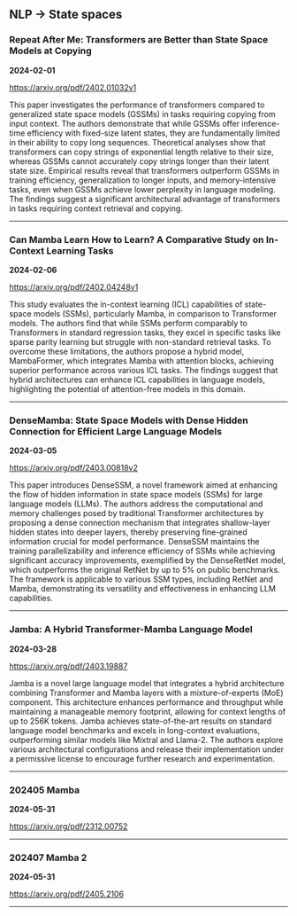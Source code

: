## NLP -> State spaces



### Repeat After Me: Transformers are Better than State Space Models at Copying

**2024-02-01**

https://arxiv.org/pdf/2402.01032v1

This paper investigates the performance of transformers compared to generalized state space models (GSSMs) in tasks requiring copying from input context. The authors demonstrate that while GSSMs offer inference-time efficiency with fixed-size latent states, they are fundamentally limited in their ability to copy long sequences. Theoretical analyses show that transformers can copy strings of exponential length relative to their size, whereas GSSMs cannot accurately copy strings longer than their latent state size. Empirical results reveal that transformers outperform GSSMs in training efficiency, generalization to longer inputs, and memory-intensive tasks, even when GSSMs achieve lower perplexity in language modeling. The findings suggest a significant architectural advantage of transformers in tasks requiring context retrieval and copying.

---

### Can Mamba Learn How to Learn? A Comparative Study on In-Context Learning Tasks

**2024-02-06**

https://arxiv.org/pdf/2402.04248v1

This study evaluates the in-context learning (ICL) capabilities of state-space models (SSMs), particularly Mamba, in comparison to Transformer models. The authors find that while SSMs perform comparably to Transformers in standard regression tasks, they excel in specific tasks like sparse parity learning but struggle with non-standard retrieval tasks. To overcome these limitations, the authors propose a hybrid model, MambaFormer, which integrates Mamba with attention blocks, achieving superior performance across various ICL tasks. The findings suggest that hybrid architectures can enhance ICL capabilities in language models, highlighting the potential of attention-free models in this domain.

---

### DenseMamba: State Space Models with Dense Hidden Connection for Efficient Large Language Models

**2024-03-05**

https://arxiv.org/pdf/2403.00818v2

This paper introduces DenseSSM, a novel framework aimed at enhancing the flow of hidden information in state space models (SSMs) for large language models (LLMs). The authors address the computational and memory challenges posed by traditional Transformer architectures by proposing a dense connection mechanism that integrates shallow-layer hidden states into deeper layers, thereby preserving fine-grained information crucial for model performance. DenseSSM maintains the training parallelizability and inference efficiency of SSMs while achieving significant accuracy improvements, exemplified by the DenseRetNet model, which outperforms the original RetNet by up to 5% on public benchmarks. The framework is applicable to various SSM types, including RetNet and Mamba, demonstrating its versatility and effectiveness in enhancing LLM capabilities.

---

### Jamba: A Hybrid Transformer-Mamba Language Model

**2024-03-28**

https://arxiv.org/pdf/2403.19887

Jamba is a novel large language model that integrates a hybrid architecture combining Transformer and Mamba layers with a mixture-of-experts (MoE) component. This architecture enhances performance and throughput while maintaining a manageable memory footprint, allowing for context lengths of up to 256K tokens. Jamba achieves state-of-the-art results on standard language model benchmarks and excels in long-context evaluations, outperforming similar models like Mixtral and Llama-2. The authors explore various architectural configurations and release their implementation under a permissive license to encourage further research and experimentation.

---

### 202405 Mamba

**2024-05-31**

https://arxiv.org/pdf/2312.00752

---

### 202407 Mamba 2

**2024-05-31**

https://arxiv.org/pdf/2405.2106

---